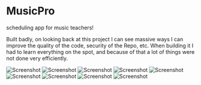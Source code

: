 # MusicPro
scheduling app for music teachers!

Built badly, on looking back at this project I can see massive ways I can improve the quality of the code, security of the Repo, etc. When building it I had to learn everything on the spot, and because of that a lot of things were not done very efficiently. 

![Screenshot](https://i.imgur.com/l3amCre.png)
![Screenshot](https://i.imgur.com/F35WzhN.png)
![Screenshot](https://i.imgur.com/w3bbGNM.jpeg)
![Screenshot](https://i.imgur.com/QW4Yb6Z.png)
![Screenshot](https://i.imgur.com/QfOrx7x.png)
![Screenshot](https://i.imgur.com/6hBUFj7.png)
![Screenshot](https://i.imgur.com/eDdhiRj.png)
![Screenshot](https://i.imgur.com/ra0QAHx.png)
![Screenshot](https://i.imgur.com/uMmSNUD.png)
